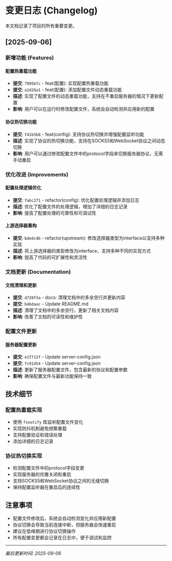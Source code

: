 # 变更日志 (Changelog)

本文档记录了项目的所有重要变更。

## [2025-09-06]

### 新增功能 (Features)

#### 配置热重载功能

- **提交**: `7995bfc` - feat(配置): 实现配置热重载功能
- **提交**: `a1d26a1` - feat(配置): 添加配置文件动态重载功能
- **描述**: 实现了配置文件的动态重载功能，支持在不重启服务器的情况下更新配置
- **影响**: 用户可以在运行时修改配置文件，系统会自动检测并应用新的配置

#### 协议热切换功能

- **提交**: `f41b5b8` - feat(config): 支持协议热切换并增强配置监听功能
- **描述**: 实现了协议的热切换功能，支持在SOCKS5和WebSocket协议之间动态切换
- **影响**:
  用户可以通过修改配置文件中的protocol字段来切换服务器协议，无需手动重启

### 优化改进 (Improvements)

#### 配置处理逻辑优化

- **提交**: `fabc271` - refactor(config): 优化配置处理逻辑并添加日志
- **描述**: 优化了配置文件的处理逻辑，增加了详细的日志记录
- **影响**: 提高了配置处理的可靠性和可调试性

#### 上游选择器重构

- **提交**: `bdedc4b` - refactor(upstream):
  修改选择器类型为interface以支持多种实现
- **描述**: 将上游选择器的类型修改为interface，支持多种不同的实现方式
- **影响**: 提高了代码的可扩展性和灵活性

### 文档更新 (Documentation)

#### 文档清理和更新

- **提交**: `d720f3a` - docs: 清理文档中的多余空行并更新内容
- **提交**: `b46daac` - Update README.md
- **描述**: 清理了文档中的多余空行，更新了相关文档内容
- **影响**: 改善了文档的可读性和维护性

### 配置文件更新

#### 服务器配置更新

- **提交**: `e1f712f` - Update server-config.json
- **提交**: `fc91d54` - Update server-config.json
- **描述**: 更新了服务器配置文件，包含最新的协议和配置参数
- **影响**: 确保配置文件与最新功能保持一致

## 技术细节

### 配置热重载实现

- 使用 `fsnotify` 库监听配置文件变化
- 实现防抖机制避免频繁重载
- 支持配置验证和错误处理
- 添加详细的日志记录

### 协议热切换实现

- 检测配置文件中的protocol字段变更
- 实现服务器的优雅关闭和重启
- 支持SOCKS5和WebSocket协议之间的无缝切换
- 保持配置监听器在重启后的连续性

## 注意事项

- 配置文件修改后，系统会自动检测变化并应用新配置
- 协议切换会导致当前连接中断，但服务器会快速重启
- 建议在低峰期进行协议切换操作
- 所有配置变更都会记录在日志中，便于调试和监控

---

_最后更新时间: 2025-09-06_
